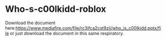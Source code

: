 # Who-s-c00lkidd-roblox
Download the document here:https://www.mediafire.com/file/rc3jfca2cst9zii/who_is_c00lkidd.pptx/file
or just download the document in this same respiratory.
